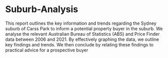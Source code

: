 # Suburb-Analysis

This report outlines the key information and trends regarding the Sydney suburb of Carss Park to inform a
potential property buyer in the suburb. We analyse the relevant Australian Bureau of Statistics (ABS) and
Price Finder data between 2006 and 2021. By effectively graphing the data, we outline key findings and
trends. We then conclude by relating these findings to practical advice for a prospective buyer
